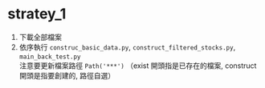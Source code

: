 # stratey_1

1. 下載全部檔案
2. 依序執行 `construc_basic_data.py`, `construct_filtered_stocks.py`, `main_back_test.py`  
   注意要更新檔案路徑 `Path('***')`
   （exist 開頭指是已存在的檔案, construct 開頭是指要創建的, 路徑自選）
